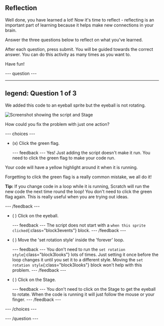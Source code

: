 ## Reflection

Well done, you have learned a lot! Now it's time to reflect - reflecting is an important part of learning because it helps make new connections in your brain.

Answer the three questions below to reflect on what you've learned.

After each question, press submit. You will be guided towards the correct answer. You can do this activity as many times as you want to.

Have fun!

--- question ---

---
legend: Question 1 of 3
---

We added this code to an eyeball sprite but the eyeball is not rotating. 

![Screenshot showing the script and Stage](images/code-not-running.png)

How could you fix the problem with just one action?

--- choices ---

- (x) Click the green flag.

  --- feedback ---
Yes! Just adding the script doesn't make it run. You need to click the green flag to make your code run.

Your code will have a yellow highlight around it when it is running.

Forgetting to click the green flag is a really common mistake, we all do it!

**Tip:** If you change code in a loop while it is running, Scratch will run the new code the next time round the loop! You don't need to click the green flag again. This is really useful when you are trying out ideas. 

  --- /feedback ---

- ( ) Click on the eyeball.

  --- feedback ---
The script does not start with a `when this sprite clicked`{:class="block3events"} block.
  --- /feedback ---

- ( ) Move the 'set rotation style' inside the 'forever' loop.

  --- feedback ---
You don't need to run the `set rotation style`{:class="block3looks"} lots of times. Just setting it once before the loop changes it until you set it to a different style. Moving the `set rotation style`{:class="block3looks"} block won't help with this problem.
  --- /feedback ---

- ( ) Click on the Stage.

  --- feedback ---
You don't need to click on the Stage to get the eyeball to rotate. When the code is running it will just follow the mouse or your finger. 
  --- /feedback ---

--- /choices ---

--- /question ---
